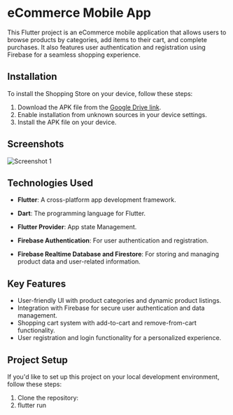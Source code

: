 # eCommerce Mobile App

This Flutter project is an eCommerce mobile application that allows users to browse products by categories, add items to their cart, and complete purchases. It also features user authentication and registration using Firebase for a seamless shopping experience.

## Installation

To install the Shopping Store on your device, follow these steps:

1. Download the APK file from the [Google Drive link](<insert_google_drive_link_here>).
2. Enable installation from unknown sources in your device settings.
3. Install the APK file on your device.

## Screenshots

![Screenshot 1](<https://i.imgur.com/gj8504T.png>)


## Technologies Used

- **Flutter**: A cross-platform app development framework.
- **Dart**: The programming language for Flutter.
- **Flutter Provider**: App state Management.

- **Firebase Authentication**: For user authentication and registration.
- **Firebase Realtime Database and Firestore**: For storing and managing product data and user-related information.


## Key Features

- User-friendly UI with product categories and dynamic product listings.
- Integration with Firebase for secure user authentication and data management.
- Shopping cart system with add-to-cart and remove-from-cart functionality.
- User registration and login functionality for a personalized experience.

## Project Setup

If you'd like to set up this project on your local development environment, follow these steps:

1. Clone the repository:
2. flutter run

